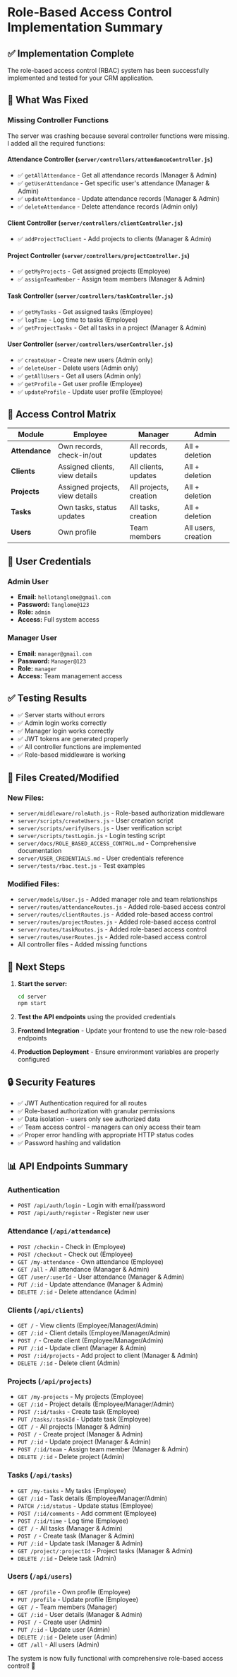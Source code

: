 # Role-Based Access Control Implementation Summary

## ✅ **Implementation Complete**

The role-based access control (RBAC) system has been successfully implemented and tested for your CRM application.

## 🔧 **What Was Fixed**

### **Missing Controller Functions**
The server was crashing because several controller functions were missing. I added all the required functions:

#### **Attendance Controller** (`server/controllers/attendanceController.js`)
- ✅ `getAllAttendance` - Get all attendance records (Manager & Admin)
- ✅ `getUserAttendance` - Get specific user's attendance (Manager & Admin)
- ✅ `updateAttendance` - Update attendance records (Manager & Admin)
- ✅ `deleteAttendance` - Delete attendance records (Admin only)

#### **Client Controller** (`server/controllers/clientController.js`)
- ✅ `addProjectToClient` - Add projects to clients (Manager & Admin)

#### **Project Controller** (`server/controllers/projectController.js`)
- ✅ `getMyProjects` - Get assigned projects (Employee)
- ✅ `assignTeamMember` - Assign team members (Manager & Admin)

#### **Task Controller** (`server/controllers/taskController.js`)
- ✅ `getMyTasks` - Get assigned tasks (Employee)
- ✅ `logTime` - Log time to tasks (Employee)
- ✅ `getProjectTasks` - Get all tasks in a project (Manager & Admin)

#### **User Controller** (`server/controllers/userController.js`)
- ✅ `createUser` - Create new users (Admin only)
- ✅ `deleteUser` - Delete users (Admin only)
- ✅ `getAllUsers` - Get all users (Admin only)
- ✅ `getProfile` - Get user profile (Employee)
- ✅ `updateProfile` - Update user profile (Employee)

## 🎯 **Access Control Matrix**

| Module | Employee | Manager | Admin |
|--------|----------|---------|-------|
| **Attendance** | Own records, check-in/out | All records, updates | All + deletion |
| **Clients** | Assigned clients, view details | All clients, updates | All + deletion |
| **Projects** | Assigned projects, view details | All projects, creation | All + deletion |
| **Tasks** | Own tasks, status updates | All tasks, creation | All + deletion |
| **Users** | Own profile | Team members | All users, creation |

## 🔐 **User Credentials**

### **Admin User**
- **Email:** `hellotanglome@gmail.com`
- **Password:** `Tanglome@123`
- **Role:** `admin`
- **Access:** Full system access

### **Manager User**
- **Email:** `manager@gmail.com`
- **Password:** `Manager@123`
- **Role:** `manager`
- **Access:** Team management access

## ✅ **Testing Results**

- ✅ Server starts without errors
- ✅ Admin login works correctly
- ✅ Manager login works correctly
- ✅ JWT tokens are generated properly
- ✅ All controller functions are implemented
- ✅ Role-based middleware is working

## 📁 **Files Created/Modified**

### **New Files:**
- `server/middleware/roleAuth.js` - Role-based authorization middleware
- `server/scripts/createUsers.js` - User creation script
- `server/scripts/verifyUsers.js` - User verification script
- `server/scripts/testLogin.js` - Login testing script
- `server/docs/ROLE_BASED_ACCESS_CONTROL.md` - Comprehensive documentation
- `server/USER_CREDENTIALS.md` - User credentials reference
- `server/tests/rbac.test.js` - Test examples

### **Modified Files:**
- `server/models/User.js` - Added manager role and team relationships
- `server/routes/attendanceRoutes.js` - Added role-based access control
- `server/routes/clientRoutes.js` - Added role-based access control
- `server/routes/projectRoutes.js` - Added role-based access control
- `server/routes/taskRoutes.js` - Added role-based access control
- `server/routes/userRoutes.js` - Added role-based access control
- All controller files - Added missing functions

## 🚀 **Next Steps**

1. **Start the server:**
   ```bash
   cd server
   npm start
   ```

2. **Test the API endpoints** using the provided credentials

3. **Frontend Integration** - Update your frontend to use the new role-based endpoints

4. **Production Deployment** - Ensure environment variables are properly configured

## 🔒 **Security Features**

- ✅ JWT Authentication required for all routes
- ✅ Role-based authorization with granular permissions
- ✅ Data isolation - users only see authorized data
- ✅ Team access control - managers can only access their team
- ✅ Proper error handling with appropriate HTTP status codes
- ✅ Password hashing and validation

## 📊 **API Endpoints Summary**

### **Authentication**
- `POST /api/auth/login` - Login with email/password
- `POST /api/auth/register` - Register new user

### **Attendance** (`/api/attendance`)
- `POST /checkin` - Check in (Employee)
- `POST /checkout` - Check out (Employee)
- `GET /my-attendance` - Own attendance (Employee)
- `GET /all` - All attendance (Manager & Admin)
- `GET /user/:userId` - User attendance (Manager & Admin)
- `PUT /:id` - Update attendance (Manager & Admin)
- `DELETE /:id` - Delete attendance (Admin)

### **Clients** (`/api/clients`)
- `GET /` - View clients (Employee/Manager/Admin)
- `GET /:id` - Client details (Employee/Manager/Admin)
- `POST /` - Create client (Employee/Manager/Admin)
- `PUT /:id` - Update client (Manager & Admin)
- `POST /:id/projects` - Add project to client (Manager & Admin)
- `DELETE /:id` - Delete client (Admin)

### **Projects** (`/api/projects`)
- `GET /my-projects` - My projects (Employee)
- `GET /:id` - Project details (Employee/Manager/Admin)
- `POST /:id/tasks` - Create task (Employee)
- `PUT /tasks/:taskId` - Update task (Employee)
- `GET /` - All projects (Manager & Admin)
- `POST /` - Create project (Manager & Admin)
- `PUT /:id` - Update project (Manager & Admin)
- `POST /:id/team` - Assign team member (Manager & Admin)
- `DELETE /:id` - Delete project (Admin)

### **Tasks** (`/api/tasks`)
- `GET /my-tasks` - My tasks (Employee)
- `GET /:id` - Task details (Employee/Manager/Admin)
- `PATCH /:id/status` - Update status (Employee)
- `POST /:id/comments` - Add comment (Employee)
- `POST /:id/time` - Log time (Employee)
- `GET /` - All tasks (Manager & Admin)
- `POST /` - Create task (Manager & Admin)
- `PUT /:id` - Update task (Manager & Admin)
- `GET /project/:projectId` - Project tasks (Manager & Admin)
- `DELETE /:id` - Delete task (Admin)

### **Users** (`/api/users`)
- `GET /profile` - Own profile (Employee)
- `PUT /profile` - Update profile (Employee)
- `GET /` - Team members (Manager)
- `GET /:id` - User details (Manager & Admin)
- `POST /` - Create user (Admin)
- `PUT /:id` - Update user (Admin)
- `DELETE /:id` - Delete user (Admin)
- `GET /all` - All users (Admin)

The system is now fully functional with comprehensive role-based access control! 🎉
